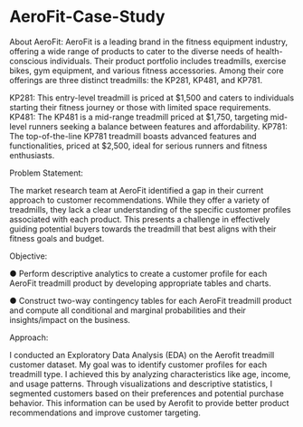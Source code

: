 # AeroFit-Case-Study

About AeroFit:
AeroFit is a leading brand in the fitness equipment industry, offering a wide range of products to cater to the diverse needs of health-conscious individuals. Their product portfolio includes treadmills, exercise bikes, gym equipment, and various fitness accessories.  Among their core offerings are three distinct treadmills: the KP281, KP481, and KP781.

KP281: This entry-level treadmill is priced at $1,500 and caters to individuals starting their fitness journey or those with limited space requirements.
KP481: The KP481 is a mid-range treadmill priced at $1,750, targeting mid-level runners seeking a balance between features and affordability.
KP781: The top-of-the-line KP781 treadmill boasts advanced features and functionalities, priced at $2,500, ideal for serious runners and fitness enthusiasts.


Problem Statement:

The market research team at AeroFit identified a gap in their current approach to customer recommendations. While they offer a variety of treadmills, they lack a clear understanding of the specific customer profiles associated with each product.  This presents a challenge in effectively guiding potential buyers towards the treadmill that best aligns with their fitness goals and budget.

Objective:

● Perform descriptive analytics to create a customer profile for each AeroFit treadmill
product by developing appropriate tables and charts.

● Construct two-way contingency tables for each AeroFit treadmill product and compute
all conditional and marginal probabilities and their insights/impact on the business.

Approach:

I conducted an Exploratory Data Analysis (EDA) on the Aerofit treadmill customer dataset. My goal was to identify customer profiles for each treadmill type. I achieved this by analyzing characteristics like age, income, and usage patterns. Through visualizations and descriptive statistics, I segmented customers based on their preferences and potential purchase behavior. This information can be used by Aerofit to provide better product recommendations and improve customer targeting.
